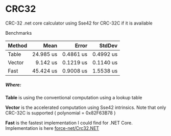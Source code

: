 # CRC32
CRC-32 .net core calculator using Sse42 for CRC-32C if it is available

Benchmarks

| Method |      Mean |     Error |    StdDev |
|------- |----------:|----------:|----------:|
|  Table | 24.985 us | 0.4861 us | 0.4992 us |
| Vector |  9.142 us | 0.1219 us | 0.1140 us |
|   Fast | 45.424 us | 0.9008 us | 1.5538 us |

##### Where:
**Table** is using the conventional computation using a lookup table

**Vector** is the accelerated computation using Sse42 intrinsics. Note that only CRC-32C is supported ( polynomial = 0x82F63B78 )

**Fast** is the fastest implementation I could find for .NET Core. Implementation is here [force-net/Crc32.NET](https://github.com/force-net/Crc32.NET)
